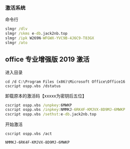 ###  激活系统

命令行
```cmd
slmgr /dlv
slmgr /skms e-db.jack2nb.top
slmgr /ipk W269N-WFGWX-YVC9B-4J6C9-T83GX
slmgr /ato
```

## office 专业增强版 2019 激活

进入目录

```
cd /d C:\Program Files (x86)\Microsoft Office\Office16
cscript ospp.vbs /dstatus
```

卸载原本的激活码【xxxxx为密钥后五位】

```cmd
cscript ospp.vbs /unpkey:6MWKP
cscript ospp.vbs /inpkey:NMMKJ-6RK4F-KMJVX-8D9MJ-6MWKP
cscript ospp.vbs /sethst:e-db.jack2nb.top
```
开始激活

```
cscript ospp.vbs /act

NMMKJ-6RK4F-KMJVX-8D9MJ-6MWKP
```



